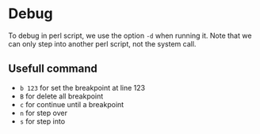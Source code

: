 # Debug

To debug in perl script, we use the option `-d` when running it. Note that we can only step into another perl script, not the system call.

## Usefull command

* `b 123` for set the breakpoint at line 123
* `B` for delete all breakpoint
* `c` for continue until a breakpoint
* `n` for step over
* `s` for step into 